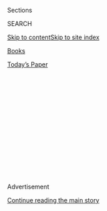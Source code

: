 <div id="app">

<div>

<div>

<div>

<div class="NYTAppHideMasthead css-1q2w90k e1suatyy0">

<div class="section css-ui9rw0 e1suatyy2">

<div class="css-eph4ug er09x8g0">

<div class="css-6n7j50">

</div>

<span class="css-1dv1kvn">Sections</span>

<div class="css-10488qs">

<span class="css-1dv1kvn">SEARCH</span>

</div>

[Skip to content](#site-content)[Skip to site
index](#site-index)

</div>

<div id="masthead-section-label" class="css-1wr3we4 eaxe0e00">

[Books](https://www.nytimes3xbfgragh.onion/section/books)

</div>

<div class="css-10698na e1huz5gh0">

</div>

</div>

<div id="masthead-bar-one" class="section hasLinks css-15hmgas e1csuq9d3">

<div class="css-uqyvli e1csuq9d0">

</div>

<div class="css-1uqjmks e1csuq9d1">

</div>

<div class="css-9e9ivx">

[](https://myaccount.nytimes3xbfgragh.onion/auth/login?response_type=cookie&client_id=vi)

</div>

<div class="css-1bvtpon e1csuq9d2">

[Today’s
Paper](https://www.nytimes3xbfgragh.onion/section/todayspaper)

</div>

</div>

</div>

</div>

<div data-aria-hidden="false">

<div id="site-content" data-role="main">

<div>

<div class="css-1aor85t" style="opacity:0.000000001;z-index:-1;visibility:hidden">

<div class="css-1hqnpie">

<div class="css-epjblv">

<span class="css-17xtcya">[Books](/section/books)</span><span class="css-x15j1o">|</span><span class="css-fwqvlz">In
the Second Volume of ‘Hitler,’ How a Dictator Invited His Own
Downfall</span>

</div>

<div class="css-k008qs">

<div class="css-1iwv8en">

<span class="css-18z7m18"></span>

<div>

</div>

</div>

<span class="css-1n6z4y">https://nyti.ms/2EwlK4X</span>

<div class="css-1705lsu">

<div class="css-4xjgmj">

<div class="css-4skfbu" data-role="toolbar" data-aria-label="Social Media Share buttons, Save button, and Comments Panel with current comment count" data-testid="share-tools">

  - 
  - 
  - 
  - 
    
    <div class="css-6n7j50">
    
    </div>

  - 

</div>

</div>

</div>

</div>

</div>

</div>

<div class="css-13pd83m">

</div>

<div id="top-wrapper" class="css-1sy8kpn">

<div id="top-slug" class="css-l9onyx">

Advertisement

</div>

[Continue reading the main
story](#after-top)

<div class="ad top-wrapper" style="text-align:center;height:100%;display:block;min-height:250px">

<div id="top" class="place-ad" data-position="top" data-size-key="top">

</div>

</div>

<div id="after-top">

</div>

</div>

<div id="sponsor-wrapper" class="css-1hyfx7x">

<div id="sponsor-slug" class="css-19vbshk">

Supported by

</div>

[Continue reading the main
story](#after-sponsor)

<div id="sponsor" class="ad sponsor-wrapper" style="text-align:center;height:100%;display:block">

</div>

<div id="after-sponsor">

</div>

</div>

[Books of The
Times](/column/books-of-the-times "Books of The Times")

<div class="css-1vkm6nb ehdk2mb0">

# In the Second Volume of ‘Hitler,’ How a Dictator Invited His Own Downfall

</div>

<div class="css-xt80pu e12qa4dv0">

<div class="css-18e8msd">

<div class="css-vp77d3 epjyd6m0">

<div class="css-1baulvz">

By [<span class="css-1baulvz last-byline" itemprop="name">Jennifer
Szalai</span>](https://www.nytimes3xbfgragh.onion/by/jennifer-szalai)

</div>

</div>

  - Aug. 26,
    2020

  - 
    
    <div class="css-4xjgmj">
    
    <div class="css-d8bdto" data-role="toolbar" data-aria-label="Social Media Share buttons, Save button, and Comments Panel with current comment count" data-testid="share-tools">
    
      - 
      - 
      - 
      - 
        
        <div class="css-6n7j50">
        
        </div>
    
      - 
    
    </div>
    
    </div>

</div>

</div>

<div class="css-79elbk" data-testid="photoviewer-wrapper">

<div class="css-z3e15g" data-testid="photoviewer-wrapper-hidden">

</div>

<div class="css-1a48zt4 ehw59r15" data-testid="photoviewer-children">

![](https://static01.graylady3jvrrxbe.onion/images/2020/08/27/books/bookullrich1/bookullrich1-articleLarge.png?quality=75&auto=webp&disable=upscale)

</div>

</div>

<div class="css-170u9t6">

<div class="css-u7fh8e">

<div class="css-79elbk">

Buy Book<span data-aria-hidden="true">
    ▾</span>

  - [Amazon](https://www.amazon.com/gp/search?index=books&tag=NYTBSREV-20&field-keywords=Hitler%3A+Downfall%2C+1939-1945+Volker+Ullrich)
  - [Apple
    Books](https://du-gae-books-dot-nyt-du-prd.appspot.com/buy?title=Hitler%3A+Downfall%2C+1939-1945&author=Volker+Ullrich)
  - [Barnes and
    Noble](https://www.anrdoezrs.net/click-7990613-11819508?url=https%3A%2F%2Fwww.barnesandnoble.com%2Fw%2F%3Fean%3D9781101874004)
  - [Books-A-Million](https://www.anrdoezrs.net/click-7990613-35140?url=https%3A%2F%2Fwww.booksamillion.com%2Fp%2FHitler%253A%2BDownfall%252C%2B1939-1945%2FVolker%2BUllrich%2F9781101874004)
  - [Bookshop](https://bookshop.org/a/3546/9781101874004)
  - [Indiebound](https://www.indiebound.org/book/9781101874004?aff=NYT)

</div>

When you purchase an independently reviewed book through our site, we
earn an affiliate
commission.

</div>

</div>

<div class="section meteredContent css-1r7ky0e" name="articleBody" itemprop="articleBody">

<div class="css-1fanzo5 StoryBodyCompanionColumn">

<div class="css-53u6y8">

The impulsiveness and grandiosity, the bullying and vulgarity, were
obvious from the beginning; if anything, they accounted for Adolf
Hitler’s anti-establishment appeal. For Germany’s unpopular
conservative elites, Hitler’s energy and theatrics made him an enticing
partner when they appointed him chancellor on Jan. 30, 1933.

But anyone who thought the Nazis would be content with their share —
that Hitler would rise to the occasion or be hemmed in by it, becoming a
dignified statesman who sought compromise — was summarily purged from
the system that conservatives assumed they controlled. An utter
impossibility had become the indomitable reality. The Weimar Republic
had become the Third Reich. It would take another world war, a genocide
and millions of dead before the dictatorship finally collapsed in 1945,
a full 12 years after Hitler was invited into power.

In the second and final volume of his biography of Hitler, Volker
Ullrich argues that the very qualities that accounted for the dictator’s
astonishing rise were also what brought about his ultimate ruin.
“Hitler: Downfall, 1939-1945” arrives in English four years after the
publication of [“Hitler:
Ascent, 1889-1939.”](https://www.nytimes3xbfgragh.onion/2016/09/28/books/hitler-ascent-volker-ullrich.html)
It’s a biographical project that consumed eight years of Ullrich’s life
and “took a definite psychological toll,” he writes in his introduction
to the second volume. Like the British historian Ian Kershaw, who
divided his own two-volume biography of Hitler into
[“Hubris”](https://archive.nytimes3xbfgragh.onion/www.nytimes3xbfgragh.onion/books/99/01/31/reviews/990131.31reich3t.html)
and
[“Nemesis,”](https://archive.nytimes3xbfgragh.onion/www.nytimes3xbfgragh.onion/books/00/12/10/reviews/001210.10bur.html)
Ullrich suggests that the Hitlerian regime was capable of only two
registers: euphoria and despair. Hitler was shrewd about seizing power,
but he was too restless and reckless to govern. A Third Reich that
cultivated peaceful stability was simply unfathomable.

“Downfall” begins just after Hitler’s 50th birthday, with the Führer
entertaining thoughts of invading Poland as if it were a present to
himself. “I have overcome the chaos in Germany, restored order and
hugely increased productivity in all areas of our national economy,” he
bragged to the Reichstag, even if the actual situation was considerably
less stellar than he proclaimed. Years of enormous military expenditures
had pushed Germany to the brink of economic collapse. Hitler had made a
mess, and a war would clean it up. The idea, Ullrich writes, was to
“transfer the costs of this financial crisis to the peoples that
Germany was going to subjugate.”

</div>

</div>

<div class="css-1fanzo5 StoryBodyCompanionColumn">

<div class="css-53u6y8">

At first, Hitler’s standard approach — lying, blaming others and
launching surprise attacks — made for a successful wartime strategy.
Nobody seemed willing to believe that he would be so greedy and foolish
as to start an expansionist conflagration until he did. His propaganda
minister Joseph Goebbels instructed journalists to avoid the word “war”
and make the invasion sound as if Germany were repulsing a Polish
attack, while Hitler was telling his minions that “the Poles need to get
socked in the face.”

Hitler was who he was — the question became what the people around him
were willing to do about it. The military commanders who voiced no
objections to the Polish invasion balked when Hitler decided to go to
war with the West, reassuring one another that they were determined to
“put the brakes” on any disaster that was unfolding. But they were all
intention and no action. “The final hope is that perhaps reason might
prevail in the end,” one general confided to his
wife.

<div class="css-79elbk" data-testid="photoviewer-wrapper">

<div class="css-z3e15g" data-testid="photoviewer-wrapper-hidden">

</div>

<div class="css-1a48zt4 ehw59r15" data-testid="photoviewer-children">

<div class="css-zgakxe erfvjey0">

<span class="css-1ly73wi e1tej78p0">Image</span>

<div class="css-zjzyr8">

<div data-testid="lazyimage-container" style="height:567.1111111111111px">

</div>

</div>

</div>

<span class="css-16f3y1r e13ogyst0" data-aria-hidden="true">Volker
Ullrich, whose new book completes his two-volume biography of
Hitler.</span><span class="css-cnj6d5 e1z0qqy90" itemprop="copyrightHolder"><span class="css-1ly73wi e1tej78p0">Credit...</span><span>Roswitha
Hecke</span></span>

</div>

</div>

Ullrich goes into detail when recounting the military history, depicting
war as the inevitable expression of Germany’s fascist regime. In
Jefferson Chase’s translation, the narrative moves swiftly, and it will
absorb even those who are familiar with the vast library of Hitler
books. To read “Downfall” is to see up close how Hitler lashed out —
compulsively, destructively — whenever he felt boxed in. He had the
instinct of a crude social-Darwinist who also liked to gamble,
experiencing the world only in terms of winning and losing. As he told
one of his skittish field marshals, “I have gone for broke all my life.”

And he felt boxed in all the time — in peace but especially in war,
sending his troops to invade the Soviet Union in 1941, less than two
years after signing a nonaggression pact with Stalin. The reason Hitler
gave was couched in euphemisms like “living space,” but Ullrich prefers
to define Operation Barbarossa in terms of what it actually started: “A
racist war of conquest and annihilation unparalleled in human history.”

</div>

</div>

<div class="css-1fanzo5 StoryBodyCompanionColumn">

<div class="css-53u6y8">

Hitler sometimes suggested he would be sated by exclusion and
exploitation. “We will construct a gigantic wall separating Asia from
Europe,” he promised. He declared that Slavs in occupied territories
would be used for slave labor, and that their children would be educated
only to the point where they could distinguish between German traffic
signs. But his ambitions, as always, became ever more extreme and
murderous, even if local authorities in the Third Reich had already been
competing among themselves to make themselves “free of Jews.”

Hitler was a scattershot, undisciplined leader, prone to tardiness and
meandering monologues, but the one unwavering constant was his virulent,
fanatical anti-Semitism. He was continually railing against “Jewish
Bolshevism” or “Jewish plutocracy,” depending on whether he wanted to
emphasize the enemy to the East or the enemy to the West. As the war
dragged on, he started painting himself as the savior of Europe,
fulminating nonsensically but lethally against “the
Jewish-capitalist-Bolshevik plot.”

As Ullrich points out, Hitler never issued a written order to
exterminate the Jews, because he didn’t need to: He preferred to traffic
in generalities instead of specifics, verbally making his wishes known
so that his careerist minions could figure out the rest. “Part of his
style of rule was to blur areas of responsibility and encourage
rivalries to remind everyone concerned of his position as the sole
ultimate arbiter,” Ullrich writes. Kershaw called this “working towards
the Führer.” It was a method that allowed Hitler to feed his vanity
while also preserving the option to deflect any blame onto others.

By 1941, Ullrich writes, Germany’s defeat was already assured, but
Hitler would have none of it, getting rid of any military experts who
challenged him. He doubled down on his own pitilessness, even toward his
own people, saying that if they didn’t fight “they deserve to die out.”
Following Hitler’s lead, Goebbels treated the Germans like chumps to be
duped. “There are so many lies that truth and swindle can scarcely be
distinguished,” he noted with satisfaction in his diary during the early
stages of Barbarossa. “That is best for us at the moment.”

The truth did emerge in the end, but only after years of mass death and
cataclysmic destruction. Hitler had peddled so many lies that the
fantasy he created was stretched impossibly thin. For all his
pretensions to invincibility, he ended up a broken, sickly man, who
confronted the reality bearing down on him by killing himself in his
bunker. He had ordered his people to burn his body, so that only a few
charred bits of bone and pieces of dental work remained. As Ullrich puts
it, “There was hardly anything else left of the man who at the height of
his career had fancied himself the ruler of the world.”

</div>

</div>

</div>

<div>

</div>

<div>

</div>

<div>

</div>

<div>

<div id="bottom-wrapper" class="css-1ede5it">

<div id="bottom-slug" class="css-l9onyx">

Advertisement

</div>

[Continue reading the main
story](#after-bottom)

<div id="bottom" class="ad bottom-wrapper" style="text-align:center;height:100%;display:block;min-height:90px">

</div>

<div id="after-bottom">

</div>

</div>

</div>

</div>

</div>

## Site Index

<div>

</div>

## Site Information Navigation

  - [© <span>2020</span> <span>The New York Times
    Company</span>](https://help.nytimes3xbfgragh.onion/hc/en-us/articles/115014792127-Copyright-notice)

<!-- end list -->

  - [NYTCo](https://www.nytco.com/)
  - [Contact
    Us](https://help.nytimes3xbfgragh.onion/hc/en-us/articles/115015385887-Contact-Us)
  - [Work with us](https://www.nytco.com/careers/)
  - [Advertise](https://nytmediakit.com/)
  - [T Brand Studio](http://www.tbrandstudio.com/)
  - [Your Ad
    Choices](https://www.nytimes3xbfgragh.onion/privacy/cookie-policy#how-do-i-manage-trackers)
  - [Privacy](https://www.nytimes3xbfgragh.onion/privacy)
  - [Terms of
    Service](https://help.nytimes3xbfgragh.onion/hc/en-us/articles/115014893428-Terms-of-service)
  - [Terms of
    Sale](https://help.nytimes3xbfgragh.onion/hc/en-us/articles/115014893968-Terms-of-sale)
  - [Site
    Map](https://spiderbites.nytimes3xbfgragh.onion)
  - [Help](https://help.nytimes3xbfgragh.onion/hc/en-us)
  - [Subscriptions](https://www.nytimes3xbfgragh.onion/subscription?campaignId=37WXW)

</div>

</div>

</div>

</div>
